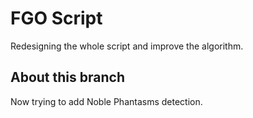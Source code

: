 # FGO Script

Redesigning the whole script and improve the algorithm. 

## About this branch

Now trying to add Noble Phantasms detection.